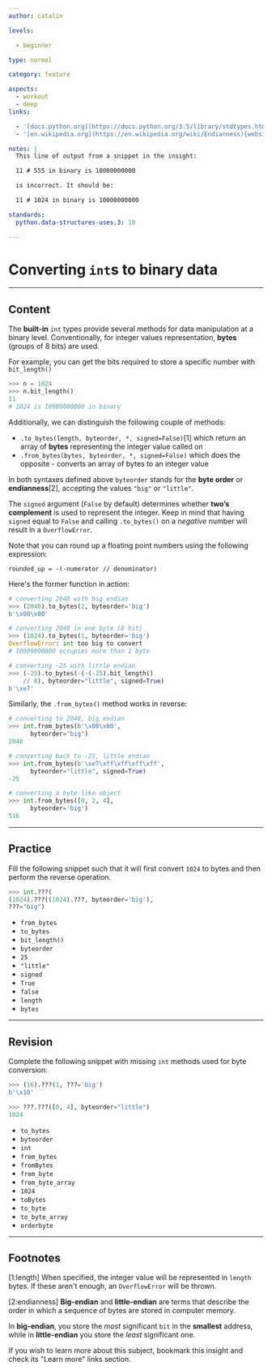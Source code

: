 ```yaml
---
author: catalin

levels:

  - beginner

type: normal

category: feature

aspects:
  - workout
  - deep
links:

  - '[docs.python.org](https://docs.python.org/3.5/library/stdtypes.html#additional-methods-on-integer-types){website}'
  - '[en.wikipedia.org](https://en.wikipedia.org/wiki/Endianness){website}'

notes: |
  This line of output from a snippet in the insight:

  11 # 555 in binary is 10000000000

  is incorrect. It should be:

  11 # 1024 in binary is 10000000000

standards:
  python.data-structures-uses.3: 10

---
```


# Converting `int`s to binary data

---
## Content

The **built-in** `int` types provide several methods for data manipulation at a binary level. Conventionally, for integer values representation, **bytes** (groups of 8 bits) are used.

For example, you can get the bits required to store a specific number with `bit_length()`
```python
>>> n = 1024
>>> n.bit_length()
11
# 1024 is 10000000000 in binary
```

Additionally, we can distinguish the following couple of methods:
- `.to_bytes(length, byteorder, *, signed=False)`[1] which return an array of **bytes** representing the integer value called on
- `.from_bytes(bytes, byteorder, *, signed=False)` which does the opposite - converts an array of bytes to an integer value

In both syntaxes defined above `byteorder` stands for the **byte order** or **endianness**[2], accepting the values `"big"` or `"little"`.

The `signed` argument (`False` by default) determines whether **two’s complement** is used to represent the integer. Keep in mind that having `signed` equal to `False` and calling `.to_bytes()` on a *negative* number will result in a `OverflowError`.

Note that you can round up a floating point numbers using the following expression:
```
rounded_up = -(-numerator // denominator)
```

Here's the former function in action:
```python
# converting 2048 with big endian
>>> (2048).to_bytes(2, byteorder='big')
b'\x08\x00'

# converting 2048 in one byte (8 bit)
>>> (1024).to_bytes(1, byteorder='big')
OverflowError: int too big to convert
# 10000000000 occupies more than 1 byte

# converting -25 with little endian
>>> (-25).to_bytes(-(-(-25).bit_length()
    // 8), byteorder="little", signed=True)
b'\xe7'
```

Similarly, the `.from_bytes()` method works in reverse:
```python
# converting to 2048, big endian
>>> int.from_bytes(b'\x08\x00',
      byteorder="big")
2048

# converting back to -25, little endian
>>> int.from_bytes(b'\xe7\xff\xff\xff\xff',
      byteorder="little", signed=True)
-25

# converting a byte-like object
>>> int.from_bytes([0, 2, 4],
      byteorder='big')
516
```

---
## Practice

Fill the following snippet such that it will first convert `1024` to bytes and then perform the reverse operation.
```python
>>> int.???(
(1024).???((1024).???, byteorder='big'),
???="big")
```


* `from_bytes`
* `to_bytes`
* `bit_length()`
* `byteorder`
* `25`
* `"little"`
* `signed`
* `True`
* `false`
* `length`
* `bytes`

---
## Revision

Complete the following snippet with missing `int` methods used for byte conversion:
```python
>>> (16).???(1, ???='big')
b'\x10'

>>> ???.???([0, 4], byteorder="little")
1024

```


* `to_bytes`
* `byteorder`
* `int`
* `from_bytes`
* `fromBytes`
* `from_byte`
* `from_byte_array`
* `1024`
* `toBytes`
* `to_byte`
* `to_byte_array`
* `orderbyte`

---
## Footnotes
[1:length]
When specified, the integer value will be represented in `length` bytes. If these aren't enough, an `OverflowError` will be thrown.

[2:endianness]
**Big-endian** and **little-endian** are terms that describe the order in which a sequence of bytes are stored in computer memory.

In **big-endian**, you store the *most* significant `bit` in the **smallest** address, while in **little-endian** you store the *least* significant one.

If you wish to learn more about this subject, bookmark this insight and check its "Learn more" links section.
